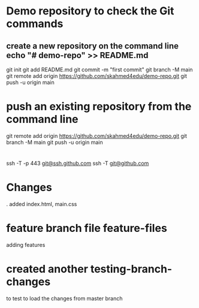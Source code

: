 # Demo repository to check the Git commands

## create a new repository on the command line echo "# demo-repo" >> README.md

git init
git add README.md
git commit -m "first commit"
git branch -M main
git remote add origin https://github.com/skahmed4edu/demo-repo.git
git push -u origin main

# push an existing repository from the command line
git remote add origin https://github.com/skahmed4edu/demo-repo.git
git branch -M main
git push -u origin main 


# 
ssh -T -p 443 git@ssh.github.com
ssh -T git@github.com

# Changes
. added index.html, main.css


# feature branch file feature-files
adding features


# created another testing-branch-changes
to test to load the changes from master branch
